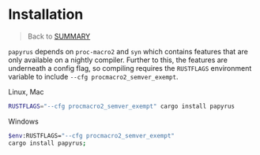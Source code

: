 # Installation

>Back to [SUMMARY](./SUMMARY.md)

`papyrus` depends on `proc-macro2` and `syn` which contains features that are only available on a nightly compiler. Further to this, the features are underneath a config flag, so compiling requires the `RUSTFLAGS` environment variable to include `--cfg procmacro2_semver_exempt`.

Linux, Mac

```bash
RUSTFLAGS="--cfg procmacro2_semver_exempt" cargo install papyrus
```

Windows

```bash
$env:RUSTFLAGS="--cfg procmacro2_semver_exempt"
cargo install papyrus;
````